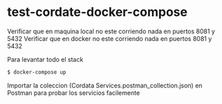 # test-cordate-docker-compose
Verificar que en maquina local no este corriendo nada en puertos 8081 y 5432
Verificar que en docker no este corriendo nada en puertos 8081 y 5432

Para levantar todo el stack 
```sh
$ docker-compose up
```

Importar la coleccion (Cordata Services.postman_collection.json) en Postman para probar los servicios facilemente
